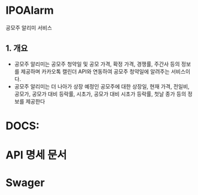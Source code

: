 # IPOAlarm
공모주 알리미 서비스 

## 1. 개요
- 공모주 알리미는 공모주 청약일 및 공모 가격, 확정 가격, 경쟁률, 주간사 등의 정보를 제공하며 카카오톡 캘린더 API와 연동하여 공모주 청약일에 알려주는 서비스이다.
- 공모주 알리미는 더 나아가 상장 예정인 공모주에 대한 상장일, 현재 가격, 전일비, 공모가, 공모가 대비 등락률, 시초가, 공모가 대비 시초가 등락률, 첫날 종가 등의 정보를 제공한다
  
# DOCS:

# API 명세 문서

# Swager 


